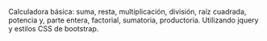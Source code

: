 ﻿Calculadora básica: suma, resta, multiplicación, división, raíz cuadrada, potencia y, parte entera, factorial, sumatoria, productoria. 
Utilizando jquery y estilos CSS de bootstrap.
